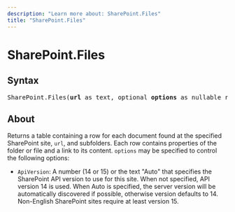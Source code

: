 ```yaml
---
description: "Learn more about: SharePoint.Files"
title: "SharePoint.Files"
---
```

# SharePoint.Files

## Syntax

<pre>
SharePoint.Files(<b>url</b> as text, optional <b>options</b> as nullable record) as table
</pre>

## About

Returns a table containing a row for each document found at the specified SharePoint site, `url`, and subfolders. Each row contains properties of the folder or file and a link to its content. `options` may be specified to control the following options:

* `ApiVersion`: A number (14 or 15) or the text "Auto" that specifies the SharePoint API version to use for this site. When not specified, API version 14 is used. When Auto is specified, the server version will be automatically discovered if possible, otherwise version defaults to 14. Non-English SharePoint sites require at least version 15.
